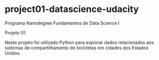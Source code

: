 # project01-datascience-udacity
Programa Nanodegree Fundamentos de Data Science I

Projeto 01

Neste projeto foi utilizado Python para explorar dados relacionados aos sistemas de compartilhamento de bicicletas em  cidades dos Estados Unidos.
